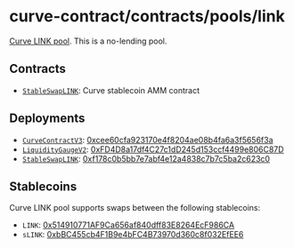 # curve-contract/contracts/pools/link

[Curve LINK pool](https://www.curve.fi/link). This is a no-lending pool.

## Contracts

- [`StableSwapLINK`](StableSwapLINK.vy): Curve stablecoin AMM contract

## Deployments

- [`CurveContractV3`](../../tokens/CurveTokenV3.vy): [0xcee60cfa923170e4f8204ae08b4fa6a3f5656f3a](https://etherscan.io/address/0xcee60cfa923170e4f8204ae08b4fa6a3f5656f3a)
- [`LiquidityGaugeV2`](https://github.com/curvefi/curve-dao-contracts/blob/master/contracts/gauges/LiquidityGaugeV2.vy): [0xFD4D8a17df4C27c1dD245d153ccf4499e806C87D](https://etherscan.io/address/0xFD4D8a17df4C27c1dD245d153ccf4499e806C87D)
- [`StableSwapLINK`](StableSwapLINK.vy): [0xf178c0b5bb7e7abf4e12a4838c7b7c5ba2c623c0](https://etherscan.io/address/0xf178c0b5bb7e7abf4e12a4838c7b7c5ba2c623c0)

## Stablecoins

Curve LINK pool supports swaps between the following stablecoins:

- `LINK`: [0x514910771AF9Ca656af840dff83E8264EcF986CA](https://etherscan.io/address/0x514910771AF9Ca656af840dff83E8264EcF986CA)
- `sLINK`: [0xbBC455cb4F1B9e4bFC4B73970d360c8f032EfEE6](https://etherscan.io/address/0xbBC455cb4F1B9e4bFC4B73970d360c8f032EfEE6)
